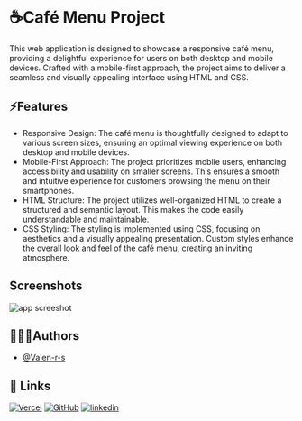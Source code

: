 
# ☕Café Menu Project

This web application is designed to showcase a responsive café menu, providing a delightful experience for users on both desktop and mobile devices. Crafted with a mobile-first approach, the project aims to deliver a seamless and visually appealing interface using HTML and CSS.

## ⚡Features

- Responsive Design: The café menu is thoughtfully designed to adapt to various screen sizes, ensuring an optimal viewing experience on both desktop and mobile devices.
- Mobile-First Approach: The project prioritizes mobile users, enhancing accessibility and usability on smaller screens. This ensures a smooth and intuitive experience for customers browsing the menu on their smartphones.
- HTML Structure: The project utilizes well-organized HTML to create a structured and semantic layout. This makes the code easily understandable and maintainable.
- CSS Styling: The styling is implemented using CSS, focusing on aesthetics and a visually appealing presentation. Custom styles enhance the overall look and feel of the café menu, creating an inviting atmosphere.

## Screenshots

![app screeshot](https://github.com/Valen-r-s/cafe-menu/assets/137853819/e42d9291-9436-4158-b820-6fb39eea9a77)


## 👩🏼‍💻Authors

- [@Valen-r-s](https://github.com/Valen-r-s)


## 🔗 Links
[![Vercel](https://img.shields.io/badge/Vercel-black?logo=vercel)](https://vercel.com/valen-r-s)
[![GitHub](https://img.shields.io/badge/GitHub-purple?logo=github)](https://github.com/Valen-r-s)
[![linkedin](https://img.shields.io/badge/LinkedIn-blue?logo=LinkedIn)](https://www.linkedin.com/in/valentina-restrepo-0389812a2/)

